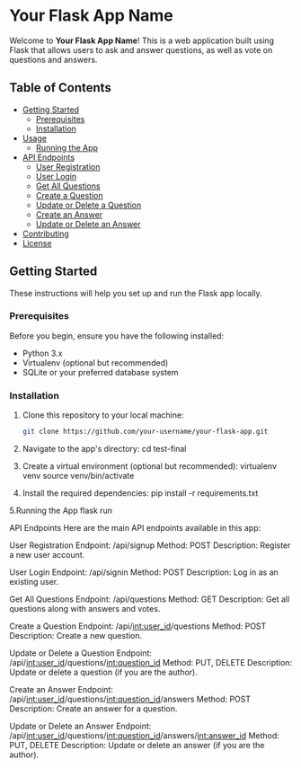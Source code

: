 # Your Flask App Name

Welcome to **Your Flask App Name**! This is a web application built using Flask that allows users to ask and answer questions, as well as vote on questions and answers.

## Table of Contents

- [Getting Started](#getting-started)
  - [Prerequisites](#prerequisites)
  - [Installation](#installation)
- [Usage](#usage)
  - [Running the App](#running-the-app)
- [API Endpoints](#api-endpoints)
  - [User Registration](#user-registration)
  - [User Login](#user-login)
  - [Get All Questions](#get-all-questions)
  - [Create a Question](#create-a-question)
  - [Update or Delete a Question](#update-or-delete-a-question)
  - [Create an Answer](#create-an-answer)
  - [Update or Delete an Answer](#update-or-delete-an-answer)
- [Contributing](#contributing)
- [License](#license)

## Getting Started

These instructions will help you set up and run the Flask app locally.

### Prerequisites

Before you begin, ensure you have the following installed:

- Python 3.x
- Virtualenv (optional but recommended)
- SQLite or your preferred database system

### Installation

1. Clone this repository to your local machine:

   ```bash
   git clone https://github.com/your-username/your-flask-app.git
   ```

2. Navigate to the app's directory:
cd test-final

3. Create a virtual environment (optional but recommended):
virtualenv venv
source venv/bin/activate

4. Install the required dependencies:
pip install -r requirements.txt

5.Running the App
flask run


API Endpoints
Here are the main API endpoints available in this app:

User Registration
Endpoint: /api/signup
Method: POST
Description: Register a new user account.

User Login
Endpoint: /api/signin
Method: POST
Description: Log in as an existing user.

Get All Questions
Endpoint: /api/questions
Method: GET
Description: Get all questions along with answers and votes.

Create a Question
Endpoint: /api/<int:user_id>/questions
Method: POST
Description: Create a new question.

Update or Delete a Question
Endpoint: /api/<int:user_id>/questions/<int:question_id>
Method: PUT, DELETE
Description: Update or delete a question (if you are the author).

Create an Answer
Endpoint: /api/<int:user_id>/questions/<int:question_id>/answers
Method: POST
Description: Create an answer for a question.

Update or Delete an Answer
Endpoint: /api/<int:user_id>/questions/<int:question_id>/answers/<int:answer_id>
Method: PUT, DELETE
Description: Update or delete an answer (if you are the author).